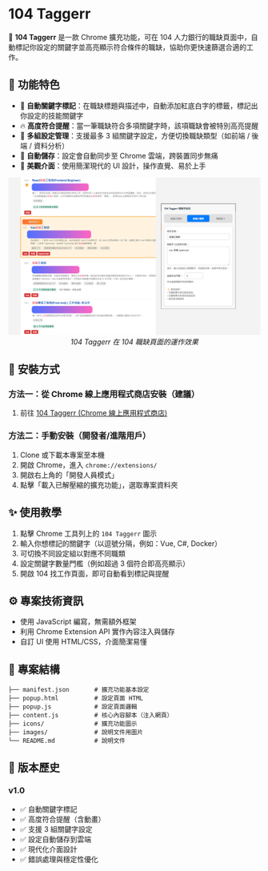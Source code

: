 # 104 Taggerr

🎯 **104 Taggerr** 是一款 Chrome 擴充功能，可在 104 人力銀行的職缺頁面中，自動標記你設定的關鍵字並高亮顯示符合條件的職缺，協助你更快速篩選合適的工作。

## 🔧 功能特色

- 🎯 **自動關鍵字標記**：在職缺標題與描述中，自動添加紅底白字的標籤，標記出你設定的技能關鍵字
- 🔥 **高度符合提醒**：當一筆職缺符合多項關鍵字時，該項職缺會被特別高亮提醒
- 📂 **多組設定管理**：支援最多 3 組關鍵字設定，方便切換職缺類型（如前端 / 後端 / 資料分析）
- 💾 **自動儲存**：設定會自動同步至 Chrome 雲端，跨裝置同步無痛
- 🎨 **美觀介面**：使用簡潔現代的 UI 設計，操作直覺、易於上手

<div align="center">
  <img src="images/demo.png" alt="104 Taggerr 功能示意圖" width="700">
  <br>
  <em>104 Taggerr 在 104 職缺頁面的運作效果</em>
</div>

## 🚀 安裝方式

### 方法一：從 Chrome 線上應用程式商店安裝（建議）

1. 前往 [104 Taggerr (Chrome 線上應用程式商店)](https://chromewebstore.google.com/detail/104-taggerr/ecbkgopdimdgjcekfcpopkbignleedno)

### 方法二：手動安裝（開發者/進階用戶）

1. Clone 或下載本專案至本機
2. 開啟 Chrome，進入 `chrome://extensions/`
3. 開啟右上角的「開發人員模式」
4. 點擊「載入已解壓縮的擴充功能」，選取專案資料夾

## ✨ 使用教學

1. 點擊 Chrome 工具列上的 `104 Taggerr` 圖示
2. 輸入你想標記的關鍵字（以逗號分隔，例如：Vue, C#, Docker）
3. 可切換不同設定組以對應不同職類
4. 設定關鍵字數量門檻（例如超過 3 個符合即高亮顯示）
5. 開啟 104 找工作頁面，即可自動看到標記與提醒

## ⚙️ 專案技術資訊

- 使用 JavaScript 編寫，無需額外框架
- 利用 Chrome Extension API 實作內容注入與儲存
- 自訂 UI 使用 HTML/CSS，介面簡潔易懂

## 📁 專案結構

```
├── manifest.json       # 擴充功能基本設定
├── popup.html          # 設定頁面 HTML
├── popup.js            # 設定頁面邏輯
├── content.js          # 核心內容腳本（注入網頁）
├── icons/              # 擴充功能圖示
├── images/             # 說明文件用圖片
└── README.md           # 說明文件
```

## 📌 版本歷史

### v1.0 

- ✅ 自動關鍵字標記
- ✅ 高度符合提醒（含動畫）
- ✅ 支援 3 組關鍵字設定
- ✅ 設定自動儲存到雲端
- ✅ 現代化介面設計
- ✅ 錯誤處理與穩定性優化

